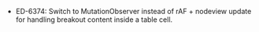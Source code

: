 - ED-6374: Switch to MutationObserver instead of rAF + nodeview update for handling breakout content inside a table cell.